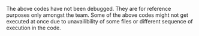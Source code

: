The above codes have not been debugged. They are for reference purposes only amongst the team. Some of the above codes might not get executed at once due to unavailibility of some files or different sequence of execution in the code.

